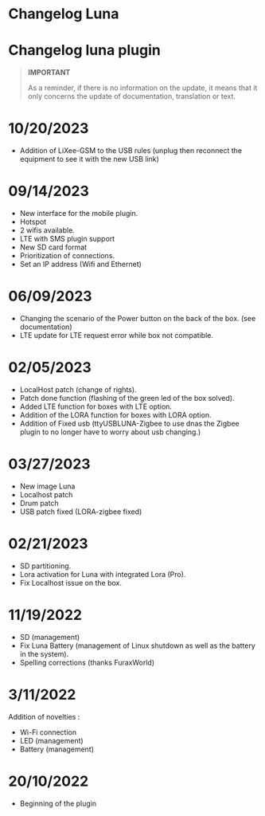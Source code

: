 # Changelog Luna

# Changelog luna plugin

>**IMPORTANT**
>
>As a reminder, if there is no information on the update, it means that it only concerns the update of documentation, translation or text.
>

# 10/20/2023
- Addition of LiXee-GSM to the USB rules (unplug then reconnect the equipment to see it with the new USB link)

# 09/14/2023
- New interface for the mobile plugin.
- Hotspot
- 2 wifis available.
- LTE with SMS plugin support
- New SD card format
- Prioritization of connections.
- Set an IP address (Wifi and Ethernet)

# 06/09/2023
- Changing the scenario of the Power button on the back of the box. (see documentation)
- LTE update for LTE request error while box not compatible.
  
# 02/05/2023

- LocalHost patch (change of rights).
- Patch done function (flashing of the green led of the box solved).
- Added LTE function for boxes with LTE option.
- Addition of the LORA function for boxes with LORA option.
- Addition of Fixed usb (ttyUSBLUNA-Zigbee to use dnas the Zigbee plugin to no longer have to worry about usb changing.)


# 03/27/2023

- New image Luna
- Localhost patch
- Drum patch
- USB patch fixed (LORA-zigbee fixed)

# 02/21/2023

- SD partitioning.
- Lora activation for Luna with integrated Lora (Pro).
- Fix Localhost issue on the box.


# 11/19/2022

- SD (management)
- Fix Luna Battery (management of Linux shutdown as well as the battery in the system).
- Spelling corrections (thanks FuraxWorld)

# 3/11/2022

Addition of novelties : 

- Wi-Fi connection
- LED (management)
- Battery (management)

# 20/10/2022

- Beginning of the plugin
